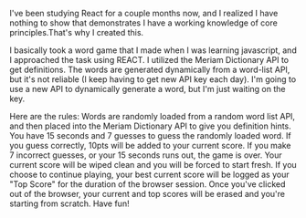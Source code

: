 I've been studying React for a couple months now, and I realized I have nothing to show that demonstrates I have a working knowledge of core principles.That's why I created this.

I basically took a word game that I made when I was learning javascript, and I approached the task using REACT. I utilized the Meriam Dictionary API to get definitions. The words are generated dynamically from a word-list API, but it's not reliable (I keep having to get new API key each day).  I'm going to use a new API to dynamically generate a word, but I'm just waiting on the key. 

Here are the rules:
Words are randomly loaded from a random word list API, and then placed into the Meriam Dictionary API to give you definition hints.
You have 15 seconds and 7 guesses to guess the randomly loaded word.
If you guess correctly, 10pts will be added to your current score.
If you make 7 incorrect guesses, or your 15 seconds runs out, the game is over. Your current score will be wiped clean and you will be forced to start fresh.
If you choose to continue playing, your best current score will be logged as your "Top Score" for the duration of the browser session.
Once you've clicked out of the browser, your current and top scores will be erased and you're starting from scratch.
Have fun!
